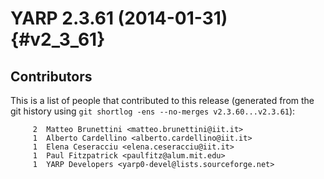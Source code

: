 YARP 2.3.61 (2014-01-31)                                              {#v2_3_61}
========================

Contributors
------------

This is a list of people that contributed to this release (generated from the
git history using `git shortlog -ens --no-merges v2.3.60...v2.3.61`):

```
     2	Matteo Brunettini <matteo.brunettini@iit.it>
     1	Alberto Cardellino <alberto.cardellino@iit.it>
     1	Elena Ceseracciu <elena.ceseracciu@iit.it>
     1	Paul Fitzpatrick <paulfitz@alum.mit.edu>
     1	YARP Developers <yarp0-devel@lists.sourceforge.net>
```
